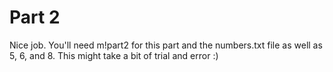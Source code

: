 # Part 2
Nice job.
You'll need m!part2 for this part and the numbers.txt file as well as 5, 6, and 8. This might take a bit of trial and error :)
